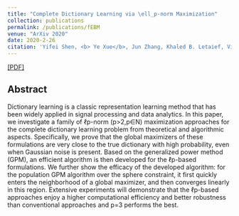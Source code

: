 ```yaml
---
title: "Complete Dictionary Learning via \ell_p-norm Maximization"
collection: publications
permalink: /publications/fEBM
venue: "ArXiv 2020"
date: 2020-2-26
citation: 'Yifei Shen, <b> Ye Xue</b>, Jun Zhang, Khaled B. Letaief, Vincent Lau. <i>ArXiv 2020</i>.'(co-first author paper)
---
```

[[PDF]](https://arxiv.org/abs/2002.10043)


## Abstract
Dictionary learning is a classic representation learning method that has been widely applied in signal processing and data analytics. In this paper, we investigate a family of ℓp-norm (p>2,p∈N) maximization approaches for the complete dictionary learning problem from theoretical and algorithmic aspects. Specifically, we prove that the global maximizers of these formulations are very close to the true dictionary with high probability, even when Gaussian noise is present. Based on the generalized power method (GPM), an efficient algorithm is then developed for the ℓp-based formulations. We further show the efficacy of the developed algorithm: for the population GPM algorithm over the sphere constraint, it first quickly enters the neighborhood of a global maximizer, and then converges linearly in this region. Extensive experiments will demonstrate that the ℓp-based approaches enjoy a higher computational efficiency and better robustness than conventional approaches and p=3 performs the best.
